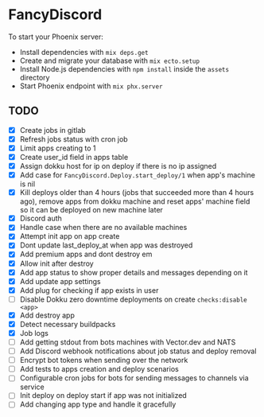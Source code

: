 # FancyDiscord

To start your Phoenix server:

  * Install dependencies with `mix deps.get`
  * Create and migrate your database with `mix ecto.setup`
  * Install Node.js dependencies with `npm install` inside the `assets` directory
  * Start Phoenix endpoint with `mix phx.server`

## TODO
- [x] Create jobs in gitlab
- [x] Refresh jobs status with cron job
- [x] Limit apps creating to 1
- [x] Create user_id field in apps table
- [x] Assign dokku host for ip on deploy if there is no ip assigned
- [x] Add case for `FancyDiscord.Deploy.start_deploy/1` when app's machine is nil
- [x] Kill deploys older than 4 hours (jobs that succeeded more than 4 hours ago), remove apps from dokku machine and reset apps' machine field so it can be deployed on new machine later
- [x] Discord auth
- [x] Handle case when there are no available machines
- [x] Attempt init app on app create
- [x] Dont update last_deploy_at when app was destroyed
- [x] Add premium apps and dont destroy em
- [x] Allow init after destroy
- [x] Add app status to show proper details and messages depending on it
- [x] Add update app settings
- [x] Add plug for checking if app exists in user
- [ ] Disable Dokku zero downtime deployments on create `checks:disable <app>`
- [x] Add destroy app
- [x] Detect necessary buildpacks
- [x] Job logs
- [ ] Add getting stdout from bots machines with Vector.dev and NATS
- [ ] Add Discord webhook notifications about job status and deploy removal
- [ ] Encrypt bot tokens when sending over the network
- [ ] Add tests to apps creation and deploy scenarios
- [ ] Configurable cron jobs for bots for sending messages to channels via service
- [ ] Init deploy on deploy start if app was not initialized
- [ ] Add changing app type and handle it gracefully
